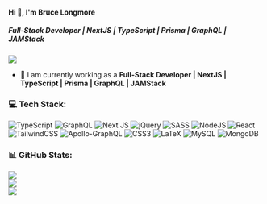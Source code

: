 #### Hi 👋, I'm Bruce Longmore
##### **Full-Stack Developer | NextJS | TypeScript | Prisma | GraphQL | JAMStack**

[![](https://visitcount.itsvg.in/api?id=brucelongmore28&icon=0&color=9)](https://visitcount.itsvg.in)

- 🔭 I am currently working as a **Full-Stack Developer | NextJS | TypeScript | Prisma | GraphQL | JAMStack**

### 💻 Tech Stack:
![TypeScript](https://img.shields.io/badge/typescript-%23007ACC.svg?style=flat&logo=typescript&logoColor=white) ![GraphQL](https://img.shields.io/badge/-GraphQL-E10098?style=flat&logo=graphql&logoColor=white) ![Next JS](https://img.shields.io/badge/Next-black?style=flat&logo=next.js&logoColor=white) ![jQuery](https://img.shields.io/badge/jquery-%230769AD.svg?style=flat&logo=jquery&logoColor=white) ![SASS](https://img.shields.io/badge/SASS-hotpink.svg?style=flat&logo=SASS&logoColor=white) ![NodeJS](https://img.shields.io/badge/node.js-6DA55F?style=flat&logo=node.js&logoColor=white) ![React](https://img.shields.io/badge/react-%2320232a.svg?style=flat&logo=react&logoColor=%2361DAFB) ![TailwindCSS](https://img.shields.io/badge/tailwindcss-%2338B2AC.svg?style=flat&logo=tailwind-css&logoColor=white) ![Apollo-GraphQL](https://img.shields.io/badge/-ApolloGraphQL-311C87?style=flat&logo=apollo-graphql) ![CSS3](https://img.shields.io/badge/css3-%231572B6.svg?style=flat&logo=css3&logoColor=white) ![LaTeX](https://img.shields.io/badge/latex-%23008080.svg?style=flat&logo=latex&logoColor=white) ![MySQL](https://img.shields.io/badge/mysql-%2300f.svg?style=flat&logo=mysql&logoColor=white) ![MongoDB](https://img.shields.io/badge/MongoDB-%234ea94b.svg?style=flat&logo=mongodb&logoColor=white)
### 📊 GitHub Stats:
![](https://github-readme-stats.vercel.app/api?username=briantp96&theme=radical&hide_border=false&include_all_commits=false&count_private=false)<br/>
![](https://github-readme-streak-stats.herokuapp.com/?user=briantp96&theme=radical&hide_border=false)<br/>
![](https://github-readme-stats.vercel.app/api/top-langs/?username=briantp96&theme=radical&hide_border=false&include_all_commits=false&count_private=false&layout=compact)
